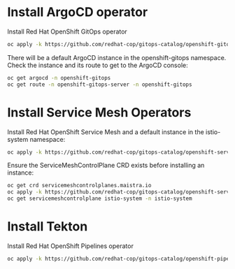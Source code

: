 # Install ArgoCD operator

Install Red Hat OpenShift GitOps operator

```bash
oc apply -k https://github.com/redhat-cop/gitops-catalog/openshift-gitops-operator/overlays/stable
```

There will be a default ArgoCD instance in the openshift-gitops namespace. Check the instance and its route to get to the ArgoCD console:

```bash
oc get argocd -n openshift-gitops
oc get route -n openshift-gitops-server -n openshift-gitops
```

# Install Service Mesh Operators

Install Red Hat OpenShift Service Mesh and a default instance in the istio-system namespace:

```bash
oc apply -k https://github.com/redhat-cop/gitops-catalog/openshift-servicemesh/operator/overlays/stable
```

Ensure the ServiceMeshControlPlane CRD exists before installing an instance:

```bash
oc get crd servicemeshcontrolplanes.maistra.io
oc apply -k https://github.com/redhat-cop/gitops-catalog/openshift-servicemesh/instance/overlays/default
oc get servicemeshcontrolplane istio-system -n istio-system
```

# Install Tekton

Install Red Hat OpenShift Pipelines operator

```bash
oc apply -k https://github.com/redhat-cop/gitops-catalog/openshift-pipelines-operator/overlays/stable
```
